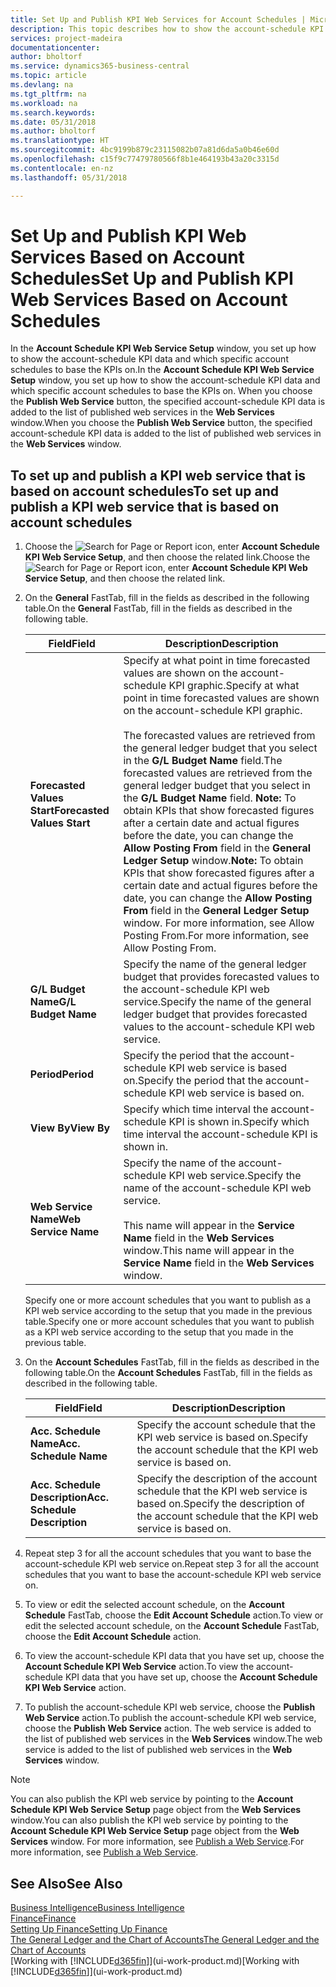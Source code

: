 ```yaml
---
title: Set Up and Publish KPI Web Services for Account Schedules | Microsoft Docs
description: This topic describes how to show the account-schedule KPI data based on specific account schedules.
services: project-madeira
documentationcenter: 
author: bholtorf
ms.service: dynamics365-business-central
ms.topic: article
ms.devlang: na
ms.tgt_pltfrm: na
ms.workload: na
ms.search.keywords: 
ms.date: 05/31/2018
ms.author: bholtorf
ms.translationtype: HT
ms.sourcegitcommit: 4bc9199b879c23115082b07a81d6da5a0b46e60d
ms.openlocfilehash: c15f9c77479780566f8b1e464193b43a20c3315d
ms.contentlocale: en-nz
ms.lasthandoff: 05/31/2018

---
```

# <a name="set-up-and-publish-kpi-web-services-based-on-account-schedules"></a><span data-ttu-id="dba8e-103">Set Up and Publish KPI Web Services Based on Account Schedules</span><span class="sxs-lookup"><span data-stu-id="dba8e-103">Set Up and Publish KPI Web Services Based on Account Schedules</span></span>
<span data-ttu-id="dba8e-104">In the **Account Schedule KPI Web Service Setup** window, you set up how to show the account-schedule KPI data and which specific account schedules to base the KPIs on.</span><span class="sxs-lookup"><span data-stu-id="dba8e-104">In the **Account Schedule KPI Web Service Setup** window, you set up how to show the account-schedule KPI data and which specific account schedules to base the KPIs on.</span></span> <span data-ttu-id="dba8e-105">When you choose the **Publish Web Service** button, the specified account-schedule KPI data is added to the list of published web services in the **Web Services** window.</span><span class="sxs-lookup"><span data-stu-id="dba8e-105">When you choose the **Publish Web Service** button, the specified account-schedule KPI data is added to the list of published web services in the **Web Services** window.</span></span>  

## <a name="to-set-up-and-publish-a-kpi-web-service-that-is-based-on-account-schedules"></a><span data-ttu-id="dba8e-106">To set up and publish a KPI web service that is based on account schedules</span><span class="sxs-lookup"><span data-stu-id="dba8e-106">To set up and publish a KPI web service that is based on account schedules</span></span>  
1.  <span data-ttu-id="dba8e-107">Choose the ![Search for Page or Report](media/ui-search/search_small.png "Search for Page or Report icon") icon, enter **Account Schedule KPI Web Service Setup**, and then choose the related link.</span><span class="sxs-lookup"><span data-stu-id="dba8e-107">Choose the ![Search for Page or Report](media/ui-search/search_small.png "Search for Page or Report icon") icon, enter **Account Schedule KPI Web Service Setup**, and then choose the related link.</span></span>  
2.  <span data-ttu-id="dba8e-108">On the **General** FastTab, fill in the fields as described in the following table.</span><span class="sxs-lookup"><span data-stu-id="dba8e-108">On the **General** FastTab, fill in the fields as described in the following table.</span></span>  

    |<span data-ttu-id="dba8e-109">Field</span><span class="sxs-lookup"><span data-stu-id="dba8e-109">Field</span></span>|<span data-ttu-id="dba8e-110">Description</span><span class="sxs-lookup"><span data-stu-id="dba8e-110">Description</span></span>|  
    |---------------------------------|---------------------------------------|  
    |<span data-ttu-id="dba8e-111">**Forecasted Values Start**</span><span class="sxs-lookup"><span data-stu-id="dba8e-111">**Forecasted Values Start**</span></span>|<span data-ttu-id="dba8e-112">Specify at what point in time forecasted values are shown on the account-schedule KPI graphic.</span><span class="sxs-lookup"><span data-stu-id="dba8e-112">Specify at what point in time forecasted values are shown on the account-schedule KPI graphic.</span></span><br /><br /> <span data-ttu-id="dba8e-113">The forecasted values are retrieved from the general ledger budget that you select in the **G/L Budget Name** field.</span><span class="sxs-lookup"><span data-stu-id="dba8e-113">The forecasted values are retrieved from the general ledger budget that you select in the **G/L Budget Name** field.</span></span> <span data-ttu-id="dba8e-114">**Note:**  To obtain KPIs that show forecasted figures after a certain date and actual figures before the date, you can change the **Allow Posting From** field in the **General Ledger Setup** window.</span><span class="sxs-lookup"><span data-stu-id="dba8e-114">**Note:**  To obtain KPIs that show forecasted figures after a certain date and actual figures before the date, you can change the **Allow Posting From** field in the **General Ledger Setup** window.</span></span> <span data-ttu-id="dba8e-115">For more information, see Allow Posting From.</span><span class="sxs-lookup"><span data-stu-id="dba8e-115">For more information, see Allow Posting From.</span></span>|  
    |<span data-ttu-id="dba8e-116">**G/L Budget Name**</span><span class="sxs-lookup"><span data-stu-id="dba8e-116">**G/L Budget Name**</span></span>|<span data-ttu-id="dba8e-117">Specify the name of the general ledger budget that provides forecasted values to the account-schedule KPI web service.</span><span class="sxs-lookup"><span data-stu-id="dba8e-117">Specify the name of the general ledger budget that provides forecasted values to the account-schedule KPI web service.</span></span>|  
    |<span data-ttu-id="dba8e-118">**Period**</span><span class="sxs-lookup"><span data-stu-id="dba8e-118">**Period**</span></span>|<span data-ttu-id="dba8e-119">Specify the period that the account-schedule KPI web service is based on.</span><span class="sxs-lookup"><span data-stu-id="dba8e-119">Specify the period that the account-schedule KPI web service is based on.</span></span>|  
    |<span data-ttu-id="dba8e-120">**View By**</span><span class="sxs-lookup"><span data-stu-id="dba8e-120">**View By**</span></span>|<span data-ttu-id="dba8e-121">Specify which time interval the account-schedule KPI is shown in.</span><span class="sxs-lookup"><span data-stu-id="dba8e-121">Specify which time interval the account-schedule KPI is shown in.</span></span>|  
    |<span data-ttu-id="dba8e-122">**Web Service Name**</span><span class="sxs-lookup"><span data-stu-id="dba8e-122">**Web Service Name**</span></span>|<span data-ttu-id="dba8e-123">Specify the name of the account-schedule KPI web service.</span><span class="sxs-lookup"><span data-stu-id="dba8e-123">Specify the name of the account-schedule KPI web service.</span></span><br /><br /> <span data-ttu-id="dba8e-124">This name will appear in the **Service Name** field in the **Web Services** window.</span><span class="sxs-lookup"><span data-stu-id="dba8e-124">This name will appear in the **Service Name** field in the **Web Services** window.</span></span>|  

    <span data-ttu-id="dba8e-125">Specify one or more account schedules that you want to publish as a KPI web service according to the setup that you made in the previous table.</span><span class="sxs-lookup"><span data-stu-id="dba8e-125">Specify one or more account schedules that you want to publish as a KPI web service according to the setup that you made in the previous table.</span></span>  

3.  <span data-ttu-id="dba8e-126">On the **Account Schedules** FastTab, fill in the fields as described in the following table.</span><span class="sxs-lookup"><span data-stu-id="dba8e-126">On the **Account Schedules** FastTab, fill in the fields as described in the following table.</span></span>  

    |<span data-ttu-id="dba8e-127">Field</span><span class="sxs-lookup"><span data-stu-id="dba8e-127">Field</span></span>|<span data-ttu-id="dba8e-128">Description</span><span class="sxs-lookup"><span data-stu-id="dba8e-128">Description</span></span>|  
    |---------------------------------|---------------------------------------|  
    |<span data-ttu-id="dba8e-129">**Acc. Schedule Name**</span><span class="sxs-lookup"><span data-stu-id="dba8e-129">**Acc. Schedule Name**</span></span>|<span data-ttu-id="dba8e-130">Specify the account schedule that the KPI web service is based on.</span><span class="sxs-lookup"><span data-stu-id="dba8e-130">Specify the account schedule that the KPI web service is based on.</span></span>|  
    |<span data-ttu-id="dba8e-131">**Acc. Schedule Description**</span><span class="sxs-lookup"><span data-stu-id="dba8e-131">**Acc. Schedule Description**</span></span>|<span data-ttu-id="dba8e-132">Specify the description of the account schedule that the KPI web service is based on.</span><span class="sxs-lookup"><span data-stu-id="dba8e-132">Specify the description of the account schedule that the KPI web service is based on.</span></span>|  

4.  <span data-ttu-id="dba8e-133">Repeat step 3 for all the account schedules that you want to base the account-schedule KPI web service on.</span><span class="sxs-lookup"><span data-stu-id="dba8e-133">Repeat step 3 for all the account schedules that you want to base the account-schedule KPI web service on.</span></span>  
5.  <span data-ttu-id="dba8e-134">To view or edit the selected account schedule, on the **Account Schedule** FastTab, choose the **Edit Account Schedule** action.</span><span class="sxs-lookup"><span data-stu-id="dba8e-134">To view or edit the selected account schedule, on the **Account Schedule** FastTab, choose the **Edit Account Schedule** action.</span></span>  
6.  <span data-ttu-id="dba8e-135">To view the account-schedule KPI data that you have set up, choose the **Account Schedule KPI Web Service** action.</span><span class="sxs-lookup"><span data-stu-id="dba8e-135">To view the account-schedule KPI data that you have set up, choose the **Account Schedule KPI Web Service** action.</span></span>  
7.  <span data-ttu-id="dba8e-136">To publish the account-schedule KPI web service, choose the **Publish Web Service** action.</span><span class="sxs-lookup"><span data-stu-id="dba8e-136">To publish the account-schedule KPI web service, choose the **Publish Web Service** action.</span></span> <span data-ttu-id="dba8e-137">The web service is added to the list of published web services in the **Web Services** window.</span><span class="sxs-lookup"><span data-stu-id="dba8e-137">The web service is added to the list of published web services in the **Web Services** window.</span></span>  

> [!NOTE]  
>  <span data-ttu-id="dba8e-138">You can also publish the KPI web service by pointing to the **Account Schedule KPI Web Service Setup** page object from the **Web Services** window.</span><span class="sxs-lookup"><span data-stu-id="dba8e-138">You can also publish the KPI web service by pointing to the **Account Schedule KPI Web Service Setup** page object from the **Web Services** window.</span></span> <span data-ttu-id="dba8e-139">For more information, see [Publish a Web Service](across-how-publish-web-service.md).</span><span class="sxs-lookup"><span data-stu-id="dba8e-139">For more information, see [Publish a Web Service](across-how-publish-web-service.md).</span></span>  

## <a name="see-also"></a><span data-ttu-id="dba8e-140">See Also</span><span class="sxs-lookup"><span data-stu-id="dba8e-140">See Also</span></span>  
[<span data-ttu-id="dba8e-141">Business Intelligence</span><span class="sxs-lookup"><span data-stu-id="dba8e-141">Business Intelligence</span></span>](bi.md)  
[<span data-ttu-id="dba8e-142">Finance</span><span class="sxs-lookup"><span data-stu-id="dba8e-142">Finance</span></span>](finance.md)  
[<span data-ttu-id="dba8e-143">Setting Up Finance</span><span class="sxs-lookup"><span data-stu-id="dba8e-143">Setting Up Finance</span></span>](finance-setup-finance.md)  
[<span data-ttu-id="dba8e-144">The General Ledger and the Chart of Accounts</span><span class="sxs-lookup"><span data-stu-id="dba8e-144">The General Ledger and the Chart of Accounts</span></span>](finance-general-ledger.md)  
<span data-ttu-id="dba8e-145">[Working with [!INCLUDE[d365fin](includes/d365fin_md.md)]](ui-work-product.md)</span><span class="sxs-lookup"><span data-stu-id="dba8e-145">[Working with [!INCLUDE[d365fin](includes/d365fin_md.md)]](ui-work-product.md)</span></span>

